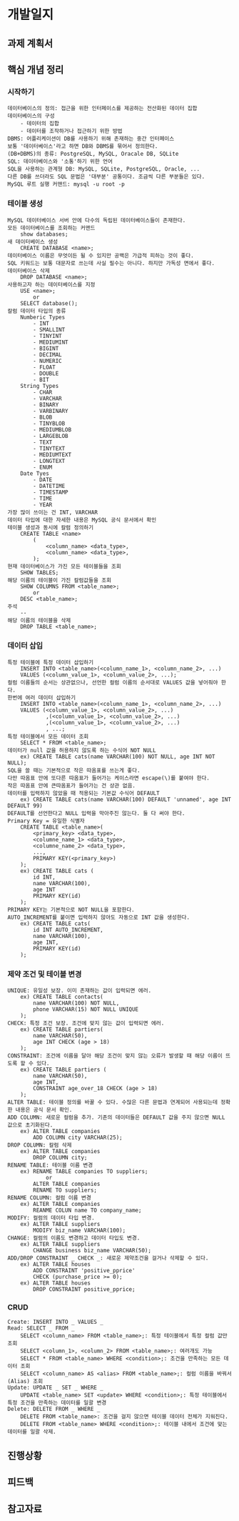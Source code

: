 # 개발일지

## 과제 계획서

## 핵심 개념 정리

### 시작하기
    
    데이터베이스의 정의: 접근을 위한 인터페이스를 제공하는 전산화된 데이터 집합
    데이터베이스의 구성
        - 데이터의 집합
        - 데이터를 조작하거나 접근하기 위한 방법
    DBMS: 어플리케이션이 DB를 사용하기 위해 존재하는 중간 인터페이스
    보통 '데이터베이스'라고 하면 DB와 DBMS를 묶어서 정의한다.
    (DB+DBMS)의 종류: PostgreSQL, MySQL, Oracale DB, SQLite
    SQL: 데이터베이스와 '소통'하기 위한 언어
    SQL을 사용하는 관계형 DB: MySQL, SQLite, PostgreSQL, Oracle, ...
    다른 DB를 쓰더라도 SQL 문법은 '대부분' 공통이다. 조금씩 다른 부분들은 있다.
    MySQL 루트 실행 커맨드: mysql -u root -p
    
### 테이블 생성

    MySQL 데이터베이스 서버 안에 다수의 독립된 데이터베이스들이 존재한다.
    모든 데이터베이스를 조회하는 커맨드
        show databases; 
    새 데이터베이스 생성
        CREATE DATABASE <name>;
    데이터베이스 이름은 무엇이든 될 수 있지만 공백은 가급적 피하는 것이 좋다.
    SQL 키워드는 보통 대문자로 쓰는데 사실 필수는 아니다. 하지만 가독성 면에서 좋다.
    데이터베이스 삭제
        DROP DATABASE <name>;
    사용하고자 하는 데이터베이스를 지정
        USE <name>; 
            or 
        SELECT database(); 
    칼럼 데이터 타입의 종류
        Numberic Types
            - INT
            - SMALLINT
            - TINYINT
            - MEDIUMINT
            - BIGINT
            - DECIMAL
            - NUMERIC
            - FLOAT
            - DOUBLE
            - BIT
        String Types
            - CHAR
            - VARCHAR
            - BINARY
            - VARBINARY
            - BLOB
            - TINYBLOB
            - MEDIUMBLOB
            - LARGEBLOB
            - TEXT
            - TINYTEXT
            - MEDIUMTEXT
            - LONGTEXT
            - ENUM
        Date Tyes
            - DATE
            - DATETIME
            - TIMESTAMP
            - TIME
            - YEAR
    가장 많이 쓰이는 건 INT, VARCHAR
    데이터 타입에 대한 자세한 내용은 MySQL 공식 문서에서 확인
    테이블 생성과 동시에 칼럼 정의하기
        CREATE TABLE <name>
            (
                <column_name> <data_type>,
                <column_name> <data_type>,
            );
    현재 데이터베이스가 가진 모든 테이블들을 조회
        SHOW TABLES; 
    해당 이름의 테이블이 가진 칼럼값들을 조회
        SHOW COLUMNS FROM <table_name>;
            or
        DESC <table_name>;
    주석 
        -- 
    해당 이름의 테이블을 삭제
        DROP TABLE <table_name>; 
    
### 데이터 삽입

    특정 테이블에 특정 데이터 삽입하기
        INSERT INTO <table_name>(<column_name_1>, <column_name_2>, ...)
        VALUES (<column_value_1>, <column_value_2>, ...);
    컬럼 이름들의 순서는 상관없으나, 선언한 컬럼 이름의 순서대로 VALUES 값을 넣어줘야 한다.
    한번에 여러 데이터 삽입하기
        INSERT INTO <table_name>(<column_name_1>, <column_name_2>, ...)
        VALUES (<column_value_1>, <column_value_2>, ...)
                ,(<column_value_1>, <column_value_2>, ...)
                ,(<column_value_1>, <column_value_2>, ...)
                , ...;
    특정 테이블에서 모든 데이터 조회 
        SELECT * FROM <table_name>;
    데이터가 null 값을 허용하지 않도록 하는 수식어 NOT NULL
        ex) CREATE TABLE cats(name VARCHAR(100) NOT NULL, age INT NOT NULL);
    SQL을 쓸 때는 기본적으로 작은 따옴표를 쓰는게 좋다.
    다만 따옴표 안에 또다른 따옴표가 들어가는 케이스라면 escape(\)를 붙여야 한다.
    작은 따옴표 안에 큰따옴표가 들어가는 건 상관 없음.
    데이터를 입력하지 않았을 때 적용되는 기본값 수식어 DEFAULT
        ex) CREATE TABLE cats(name VARCHAR(100) DEFAULT 'unnamed', age INT DEFAULT 99)
    DEFAULT를 선언한다고 NULL 입력을 막아주진 않는다. 둘 다 써야 한다.
    Primary Key = 유일한 식별자
        CREATE TABLE <table_name>(
            <primary_key> <data_type>,
            <columne_name_1> <data_type>,
            <columne_name_2> <data_type>,
            ...,
            PRIMARY KEY(<primary_key>)
        );
        ex) CREATE TABLE cats (
            id INT,
            name VARCHAR(100),
            age INT
            PRIMARY KEY(id)
        );
    PRIMARY KEY는 기본적으로 NOT NULL을 포함한다.
    AUTO_INCREMENT를 붙이면 입력하지 않아도 자동으로 INT 값을 생성한다.
        ex) CREATE TABLE cats(
            id INT AUTO_INCREMENT,
            name VARCHAR(100),
            age INT,
            PRIMARY KEY(id)
        );
        
### 제약 조건 및 테이블 변경

    UNIQUE: 유일성 보장. 이미 존재하는 값이 입력되면 에러.
        ex) CREATE TABLE contacts(
            name VARCHAR(100) NOT NULL,
            phone VARCHAR(15) NOT NULL UNIQUE
        );
    CHECK: 특정 조건 보장. 조건에 맞지 않는 값이 입력되면 에러.
        ex) CREATE TABLE partiers(
            name VARCHAR(50),
            age INT CHECK (age > 18)
        );
    CONSTRAINT: 조건에 이름을 달아 해당 조건이 맞지 않는 오류가 발생할 때 해당 이름이 뜨도록 할 수 있다.
        ex) CREATE TABLE partiers (
            name VARCHAR(50),
            age INT,
            CONSTRAINT age_over_18 CHECK (age > 18)
        );
    ALTER TABLE: 테이블 정의를 바꿀 수 있다. 수많은 다른 문법과 연계되어 사용되는데 정확한 내용은 공식 문서 확인.
    ADD COLUMN: 새로운 컬럼을 추가. 기존의 데이터들은 DEFAULT 값을 주지 않으면 NULL 값으로 초기화된다.
        ex) ALTER TABLE companies
            ADD COLUMN city VARCHAR(25);
    DROP COLUMN: 칼럼 삭제 
        ex) ALTER TABLE companies
            DROP COLUMN city;
    RENAME TABLE: 테이블 이름 변경
        ex) RENAME TABLE companies TO suppliers;
                or
            ALTER TABLE companies
            RENAME TO suppliers;
    RENAME COLUMN: 컬럼 이름 변경
        ex) ALTER TABLE companies
            REANME COLUN name TO company_name;
    MODIFY: 컬럼의 데이터 타입 변경.
        ex) ALTER TABLE suppliers
            MODIFY biz_name VARCHAR(100);
    CHANGE: 컬럼의 이름도 변경하고 데이터 타입도 변경.
        ex) ALTER TABLE suppliers
            CHANGE business biz_name VARCHAR(50);
    ADD/DROP CONSTRAINT _ CHECK _: 새로운 제약조건을 걸거나 삭제할 수 있다.
        ex) ALTER TABLE houses 
            ADD CONSTRAINT 'positive_pprice'
            CHECK (purchase_price >= 0);
        ex) ALTER TABLE houses
            DROP CONSTRAINT positive_pprice;
            
### CRUD
    
    Create: INSERT INTO _ VALUES _
    Read: SELECT _ FROM _
        SELECT <column_name> FROM <table_name>;: 특정 테이블에서 특정 컬럼 값만 조회
        SELECT <column_1>, <column_2> FROM <table_name>;: 여러개도 가능
        SELECT * FROM <table_name> WHERE <condition>;: 조건을 만족하는 모든 데이터 조회
        SELECT <column_name> AS <alias> FROM <table_name>;: 컬럼 이름을 바꿔서(Alias) 조회 
    Update: UPDATE _ SET _ WHERE _
        UPDATE <table_name> SET <update> WHERE <condition>;: 특정 테이블에서 특정 조건을 만족하는 데이터를 일괄 변경
    Delete: DELETE FROM _ WHERE _
        DELETE FROM <table_name>: 조건을 걸지 않으면 테이블 데이터 전체가 지워진다.
        DELETE FROM <table_name> WHERE <condition>;: 테이블 내에서 조건에 맞는 데이터를 일괄 삭제.

## 진행상황

## 피드백 

## 참고자료
